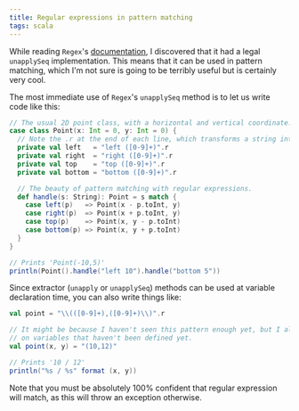 ```yaml
---
title: Regular expressions in pattern matching
tags: scala
---
```

While reading `Regex`'s
[documentation](http://www.scala-lang.org/files/archive/nightly/docs/library/index.html#scala.util.matching.Regex), I
discovered that it had a legal `unapplySeq` implementation. This means that it can be used in pattern matching, which
I'm not sure is going to be terribly useful but is certainly very cool.

<!--more-->

The most immediate use of `Regex`'s `unapplySeq` method is to let us write code like this:
```scala
// The usual 2D point class, with a horizontal and vertical coordinate.
case class Point(x: Int = 0, y: Int = 0) {
  // Note the .r at the end of each line, which transforms a string into an instance of Regex
  private val left   = "left ([0-9]+)".r
  private val right  = "right ([0-9]+)".r
  private val top    = "top ([0-9]+)".r
  private val bottom = "bottom ([0-9]+)".r

  // The beauty of pattern matching with regular expressions.
  def handle(s: String): Point = s match {
    case left(p)   => Point(x - p.toInt, y)
    case right(p)  => Point(x + p.toInt, y)
    case top(p)    => Point(x, y - p.toInt)
    case bottom(p) => Point(x, y + p.toInt)
  }
}

// Prints 'Point(-10,5)'
println(Point().handle("left 10").handle("bottom 5"))
```

Since extractor (`unapply` or `unapplySeq`) methods can be used at variable declaration time, you can also write things
like:
```scala
val point = "\\(([0-9]+),([0-9]+)\\)".r

// It might be because I haven't seen this pattern enough yet, but I always read this as calling a function
// on variables that haven't been defined yet.
val point(x, y) = "(10,12)"

// Prints '10 / 12'
println("%s / %s" format (x, y))
```

Note that you must be absolutely 100% confident that regular expression will match, as this will throw an exception
otherwise.
